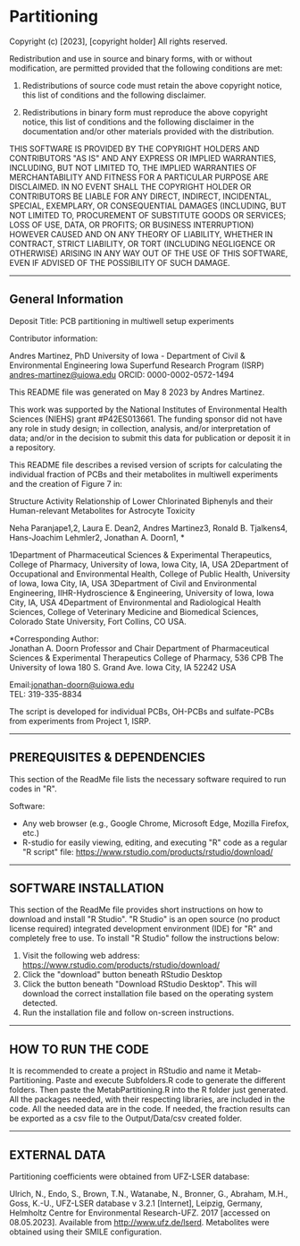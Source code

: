 # Partitioning

Copyright (c) [2023], [copyright holder]
All rights reserved.

Redistribution and use in source and binary forms, with or without modification, are permitted provided that the following conditions are met:

1. Redistributions of source code must retain the above copyright notice,
   this list of conditions and the following disclaimer.

2. Redistributions in binary form must reproduce the above copyright notice,
   this list of conditions and the following disclaimer in the documentation
   and/or other materials provided with the distribution.

THIS SOFTWARE IS PROVIDED BY THE COPYRIGHT HOLDERS AND CONTRIBUTORS "AS IS" AND ANY EXPRESS OR IMPLIED WARRANTIES, INCLUDING, BUT NOT LIMITED TO, THE IMPLIED WARRANTIES OF MERCHANTABILITY AND FITNESS FOR A PARTICULAR PURPOSE ARE DISCLAIMED. IN NO EVENT SHALL THE COPYRIGHT HOLDER OR CONTRIBUTORS BE LIABLE FOR ANY DIRECT, INDIRECT, INCIDENTAL, SPECIAL, EXEMPLARY, OR CONSEQUENTIAL DAMAGES (INCLUDING, BUT NOT LIMITED TO, PROCUREMENT OF SUBSTITUTE GOODS OR SERVICES; LOSS OF USE, DATA, OR PROFITS; OR BUSINESS INTERRUPTION) HOWEVER CAUSED AND ON ANY THEORY OF LIABILITY, WHETHER IN CONTRACT, STRICT LIABILITY, OR TORT (INCLUDING NEGLIGENCE OR OTHERWISE) ARISING IN ANY WAY OUT OF THE USE OF THIS SOFTWARE, EVEN IF ADVISED OF THE POSSIBILITY OF SUCH DAMAGE.


----------------------
General Information
----------------------

Deposit Title: PCB partitioning in multiwell setup experiments

Contributor information:

Andres Martinez, PhD
University of Iowa - Department of Civil & Environmental Engineering
Iowa Superfund Research Program (ISRP)
andres-martinez@uiowa.edu
ORCID: 0000-0002-0572-1494

This README file was generated on May 8 2023 by Andres Martinez.

This work was supported by the National Institutes of Environmental Health Sciences (NIEHS) grant #P42ES013661.  The funding sponsor did not have any role in study design; in collection, analysis, and/or interpretation of data; and/or in the decision to submit this data for publication or deposit it in a repository.

This README file describes a revised version of scripts for calculating the individual fraction of PCBs and their metabolites in multiwell experiments and the creation of Figure 7 in:

Structure Activity Relationship of Lower Chlorinated Biphenyls and their Human-relevant Metabolites for Astrocyte Toxicity 

Neha Paranjape1,2, Laura E. Dean2, Andres Martinez3, Ronald B. Tjalkens4, Hans-Joachim Lehmler2, Jonathan A. Doorn1, * 

1Department of Pharmaceutical Sciences & Experimental Therapeutics, College of Pharmacy, University of Iowa, Iowa City, IA, USA
2Department of Occupational and Environmental Health, College of Public Health, University of Iowa, Iowa City, IA, USA
3Department of Civil and Environmental Engineering, IIHR-Hydroscience & Engineering, University of Iowa, Iowa City, IA, USA
4Department of Environmental and Radiological Health Sciences, College of Veterinary Medicine and Biomedical Sciences, Colorado State University, Fort Collins, CO USA. 

 *Corresponding Author:  
 Jonathan A. Doorn 
Professor and Chair 
Department of Pharmaceutical Sciences & Experimental Therapeutics 
College of Pharmacy, 536 CPB 
The University of Iowa 
180 S. Grand Ave. 
Iowa City, IA  52242 USA 
 
Email:jonathan-doorn@uiowa.edu  
TEL: 319-335-8834

The script is developed for individual PCBs, OH-PCBs and sulfate-PCBs from experiments from Project 1, ISRP.

--------
PREREQUISITES & DEPENDENCIES
--------

This section of the ReadMe file lists the necessary software required to run codes in "R".

Software:
- Any web browser (e.g., Google Chrome, Microsoft Edge, Mozilla Firefox, etc.)
- R-studio for easily viewing, editing, and executing "R" code as a regular "R script" file:
https://www.rstudio.com/products/rstudio/download/

--------
SOFTWARE INSTALLATION
--------

This section of the ReadMe file provides short instructions on how to download and install "R Studio".  "R Studio" is an open source (no product license required) integrated development environment (IDE) for "R" and completely free to use.  To install "R Studio" follow the instructions below:

1. Visit the following web address: https://www.rstudio.com/products/rstudio/download/
2. Click the "download" button beneath RStudio Desktop
3. Click the button beneath "Download RStudio Desktop".  This will download the correct installation file based on the operating system detected.
4. Run the installation file and follow on-screen instructions. 

--------
HOW TO RUN THE CODE
--------

It is recommended to create a project in RStudio and name it Metab-Partitioning. Paste and execute Subfolders.R code to generate the different folders. Then paste the MetabPartitioning.R into the R folder just generated. All the packages needed, with their respecting libraries, are included in the code. All the needed data are in the code. If needed, the fraction results can be exported as a csv file to the Output/Data/csv created folder.

--------
EXTERNAL DATA
--------

Partitioning coefficients were obtained from UFZ-LSER database:

Ulrich, N., Endo, S., Brown, T.N., Watanabe, N., Bronner, G., Abraham, M.H., Goss, K.-U., UFZ-LSER database v 3.2.1 [Internet], Leipzig, Germany, Helmholtz Centre for Environmental Research-UFZ. 2017 [accessed on 08.05.2023]. Available from http://www.ufz.de/lserd.
Metabolites were obtained using their SMILE configuration.
